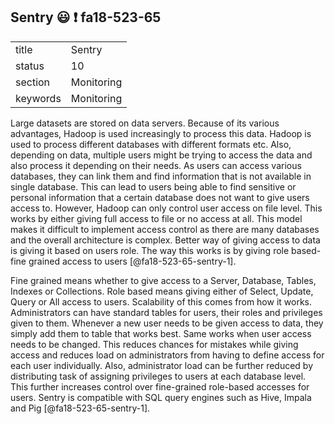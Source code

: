 ## Sentry :smiley: :exclamation: fa18-523-65


|          |            |
| -------- | ---------- |
| title    | Sentry     | 
| status   | 10         |
| section  | Monitoring |
| keywords | Monitoring |


Large datasets are stored on data servers. Because of its various
advantages, Hadoop is used increasingly to process this data. Hadoop
is used to process different databases with different formats etc. 
Also, depending on data, multiple users might be trying to access the
data and also process it depending on their needs. As users can access
various databases, they can link them and find information that is not 
available in single database. This can lead to users being able to find 
sensitive or personal information that a certain database does not want 
to give users access to. However, Hadoop can only control user access on
file level. This works by either giving full access to file or no access
at all. This model makes it difficult to implement access control as there 
are many databases and the overall architecture is complex. Better way of 
giving access to data is giving it based on users role. The way this works 
is by giving role based-fine grained access to 
users [@fa18-523-65-sentry-1]. 

Fine grained means whether to give access to a Server, Database, Tables,
Indexes or Collections. Role based means giving either of Select, 
Update, Query or All access to users. Scalability of this comes from 
how it works. Administrators can have standard tables for users, their
roles and privileges given to them. Whenever a new user needs to be given
access to data, they simply add them to table that works best. Same works
when user access needs to be changed. This reduces chances for mistakes 
while giving access and reduces load on administrators from having to 
define access for each user individually. Also, administrator load can 
be further reduced by distributing task of assigning privileges to users
at each database level. This further increases control over fine-grained
role-based accesses for users. Sentry is compatible with SQL query 
engines such as Hive, Impala and Pig [@fa18-523-65-sentry-1].

